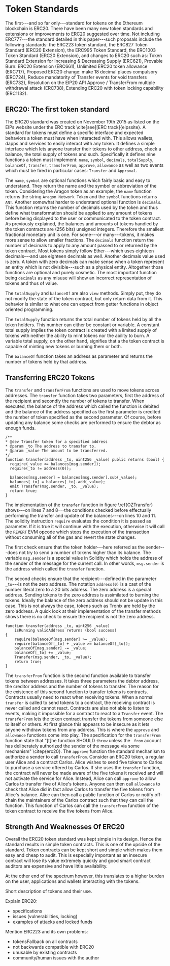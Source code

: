 # Token Standards

The first---and so far only---standard for tokens on the Ethereum blockchain is ERC20. There have been many new token standards and extensions or improvements to ERC20 suggested over time. Not including ERC777---the standard detailed in this paper---such proposals include the following standards: the ERC223 token standard, the ERC827 Token Standard (ERC20 Extension), the ERC995 Token Standard, the ERC1003 Token Standard (ERC20 Extension), and changes to ERC20 such as: Token Standard Extension for Increasing & Decreasing Supply (ERC621), Provable Burn: ERC20 Extension (ERC661), Unlimited ERC20 token allowance (ERC717), Proposed ERC20 change: make 18 decimal places compulsory (ERC724), Reduce mandatority of Transfer events for void transfers (ERC732), Resolution on the EIP20 API Approve / TransferFrom multiple withdrawal attack (ERC738), Extending ERC20 with token locking capability (ERC1132).

## ERC20: The first token standard

The ERC20 standard was created on November 19th 2015 as listed on the EIPs website under the ERC track \cite[see][ERC track]{eipssite}. A standard for tokens must define a specific interface and expected behaviors a token must have when interacted with. This allows wallets, dapps and services to easily interact with any token.  It defines a simple interface which lets anyone transfer their tokens to other address, check a balance, the total supply of tokens and such. Specifically it defines nine functions a token must implement: `name`, `symbol`, `decimals`, `totalSupply`, `balanceOf`, `transfer`, `transferFrom`, `approve`, `allowance` as well as two events which must be fired in particular cases: `Transfer` and `Approval`.

The `name`, `symbol` are optional functions which fairly basic and easy to understand. They return the name and the symbol or abbreviation of the token. Considering the Aragon token as an example, the `name` function returns the string `Aragon Network Token` and the `symbol` functions returns `ANT`. Another somewhat harder to understand optional function is `decimals`. This function returns the number of decimals used by the token and thus define what transformation should be applied to any amount of tokens before being displayed to the user or communicated to the token contract. As previously explained, the balances and amounts of tokens handled by the token contracts are (256 bits) unsigned integers. Therefore the smallest fractional monetary unit is one. For some---or many---tokens, it makes more sense to allow smaller fractions. The `decimals` function return the number of decimals to apply to any amount passed to or returned by the token contract. Most tokens simply follow Ether---which uses eighteen decimals---and use eighteen decimals as well. Another decimals value used is zero. A token with zero decimals can make sense when a token represent an entity which is not divisible---such as a physical entity. Altogether those functions are optional and purely cosmetic. The most important function being `decimals` as any misuse will show an incorrect representation of tokens and thus of value.

The `totalSupply` and `balanceOf` are also `view` methods. Simply put, they do not modify the state of the token contract, but only return data from it. This behavior is similar to what one can expect from getter functions in object oriented programming.

The `totalSupply` function returns the total number of tokens held by all the token holders. This number can either be constant or variable. A constant total supply implies the token contract is created with a limited supply of tokens with neither the ability to mint tokens nor the ability to burn. A variable total supply, on the other hand, signifies that a the token contract is capable of minting new tokens or burning them or both.

The `balanceOf` function takes an address as parameter and returns the number of tokens held by that address.

## Transferring ERC20 Tokens

The `transfer` and `transferFrom` functions are used to move tokens across addresses. The `transfer` function takes two parameters, first the address of the recipient and secondly the number of tokens to transfer. When executed, the balance of the address which called the function is debited and the balance of the address specified as the first parameter is credited the number of token specified as the second parameter. Of course, before updating any balance some checks are performed to ensure the debtor as enough funds.

```{caption="OpenZepplin's implementation of ERC20's transfer function." label="OZTransfer" language=solidity}
/**
* @dev Transfer token for a specified address
* @param _to The address to transfer to.
* @param _value The amount to be transferred.
*/
function transfer(address _to, uint256 _value) public returns (bool) {
  require(_value <= balances[msg.sender]);
  require(_to != address(0));

  balances[msg.sender] = balances[msg.sender].sub(_value);
  balances[_to] = balances[_to].add(_value);
  emit Transfer(msg.sender, _to, _value);
  return true;
}
```

The implementation of the `transfer` function in figure \ref{OZTransfer} shows---on lines 7 and 8---the conditions checked before effectually performing the transfer and update of the balances---on lines 10 and 11.
The solidity instruction `require` evaluates the condition it is passed as parameter. If it is true it will continue with the execution, otherwise it will call the `REVERT` EVM opcode which stops the execution of the transaction without consuming all of the gas and revert the state changes.

The first check ensure that the token holder---here referred as the sender---does not try to send a number of tokens higher than its balance. The variable `msg.sender` is a special value in Solidity which holds the address of the sender of the message for the current call. In other words, `msg.sender` is the address which called the `transfer` function.

The second checks ensure that the recipient---defined in the parameter `_to`---is not the zero address. The notation `address(0)` is a cast of the number literal zero to a 20 bits address. The zero address is a special address. Sending tokens to the zero address is assimilated to burning the tokens. Ideally the balance of the zero address should not be update in this case. This is not always the case, tokens such as Tronix are held by the zero address. A quick look at their implementation of the transfer methods shows there is no check to ensure the recipient is not the zero address.

```{caption="Tronix transfer function." language=solidity}
function transfer(address _to, uint256 _value)
    isRunning validAddress returns (bool success)
{
    require(balanceOf[msg.sender] >= _value);
    require(balanceOf[_to] + _value >= balanceOf[_to]);
    balanceOf[msg.sender] -= _value;
    balanceOf[_to] += _value;
    Transfer(msg.sender, _to, _value);
    return true;
}
```

The `transferFrom` function is the second function available to transfer tokens between addresses. It takes three parameters the debtor address, the creditor address and the number of tokens to transfer. The reason for the existence of this second function to transfer tokens is contracts. Contracts usually need to react when receiving tokens. When a normal `transfer` is called to send tokens to a contract, the receiving contract is never called and cannot react. Contracts are also not able to listen to events, making it impossible for a contract to react to a `Transfer` event. The `transferFrom` lets the token contract transfer the tokens from someone else to itself or others. At first glance this appears to be insecure as it lets anyone withdraw tokens from any address. This is where the `approve` and `allowance` functions come into play. The specification for the `transferFrom` function state that "[t]he function SHOULD `throw` unless the `_from` account has deliberately authorized the sender of the message via some mechanism" \citep{erc20}. The `approve` function the standard mechanism to authorize a sender to call `transferFrom`. Consider an ERC20 token, a regular user Alice and a contract Carlos. Alice wishes to send five tokens to Carlos to purchase a service offered by Carlos. If she uses the `transfer` function, the contract will never be made aware of the five tokens it received and will not activate the service for Alice. Instead, Alice can call `approve` to allow Carlos to transfer five of Alice's tokens. Anyone can then call `allowance` to check that Alice did in fact allow Carlos to transfer the five tokens from Alice's balance. Alice can then call a public function of Carlos or notify off-chain the maintainers of the Carlos contract such that they can call the function. This function of Carlos can call the `transferFrom` function of the token contract to receive the five tokens from Alice.


## Strength And Weaknesses Of ERC20

Overall the ERC20 token standard was kept simple in its design. Hence the standard results in simple token contracts. This is one of the upside of the standard. Token contracts can be kept short and simple which makes them easy and cheap to audit. This is especially important as an insecure contract will lose its value extremely quickly and good smart contract auditors are expensive and have little availability.

At the other end of the spectrum however, this translates to a higher burden on the user, applications and wallets interacting with the tokens. 



Short description of tokens and their use.

Explain ERC20:

 - specifications
 - issues (vulnerabilities, locking)
 - examples of attacks and locked funds

Mention ERC223 and its own problems:

  - tokensFallback on all contracts
  - not backwards compatible with ERC20
  - unusable by existing contracts
  - community/human issues with the author
